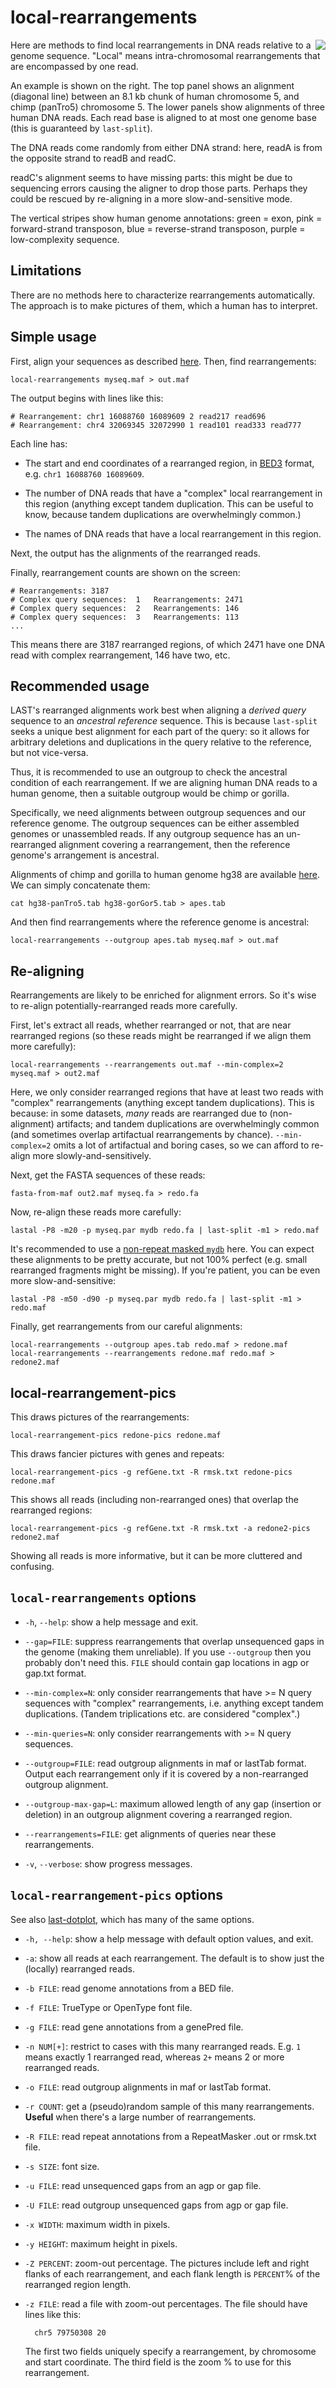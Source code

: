 # local-rearrangements

<img align="right" src="rearrangement.png">

Here are methods to find local rearrangements in DNA reads relative to
a genome sequence.  "Local" means intra-chromosomal rearrangements
that are encompassed by one read.

An example is shown on the right.  The top panel shows an alignment
(diagonal line) between an 8.1 kb chunk of human chromosome 5, and
chimp (panTro5) chromosome 5.  The lower panels show alignments of
three human DNA reads.  Each read base is aligned to at most one
genome base (this is guaranteed by `last-split`).

The DNA reads come randomly from either DNA strand: here, readA is
from the opposite strand to readB and readC.

readC's alignment seems to have missing parts: this might be due to
sequencing errors causing the aligner to drop those parts.  Perhaps
they could be rescued by re-aligning in a more slow-and-sensitive
mode.

The vertical stripes show human genome annotations: green = exon, pink
= forward-strand transposon, blue = reverse-strand transposon, purple
= low-complexity sequence.

## Limitations

There are no methods here to characterize rearrangements
automatically.  The approach is to make pictures of them, which a
human has to interpret.

## Simple usage

First, align your sequences as described
[here](https://github.com/mcfrith/last-rna/blob/master/last-long-reads.md).
Then, find rearrangements:

    local-rearrangements myseq.maf > out.maf

The output begins with lines like this:

    # Rearrangement: chr1 16088760 16089609 2 read217 read696
    # Rearrangement: chr4 32069345 32072990 1 read101 read333 read777

Each line has:

* The start and end coordinates of a rearranged region, in [BED3][]
  format, e.g. `chr1 16088760 16089609`.

* The number of DNA reads that have a "complex" local rearrangement in
  this region (anything except tandem duplication.  This can be useful
  to know, because tandem duplications are overwhelmingly common.)

* The names of DNA reads that have a local rearrangement in this
  region.

[BED3]: https://genome.ucsc.edu/FAQ/FAQformat.html#format1

Next, the output has the alignments of the rearranged reads.

Finally, rearrangement counts are shown on the screen:

    # Rearrangements: 3187
    # Complex query sequences:  1   Rearrangements: 2471
    # Complex query sequences:  2   Rearrangements: 146
    # Complex query sequences:  3   Rearrangements: 113
    ...

This means there are 3187 rearranged regions, of which 2471 have one
DNA read with complex rearrangement, 146 have two, etc.

## Recommended usage

LAST's rearranged alignments work best when aligning a *derived query*
sequence to an *ancestral reference* sequence.  This is because
`last-split` seeks a unique best alignment for each part of the query:
so it allows for arbitrary deletions and duplications in the query
relative to the reference, but not vice-versa.

Thus, it is recommended to use an outgroup to check the ancestral
condition of each rearrangement.  If we are aligning human DNA reads
to a human genome, then a suitable outgroup would be chimp or gorilla.

Specifically, we need alignments between outgroup sequences and our
reference genome.  The outgroup sequences can be either assembled
genomes or unassembled reads.  If any outgroup sequence has an
un-rearranged alignment covering a rearrangement, then the reference
genome's arrangement is ancestral.

Alignments of chimp and gorilla to human genome hg38 are available
[here](https://github.com/mcfrith/last-genome-alignments).  We can
simply concatenate them:

    cat hg38-panTro5.tab hg38-gorGor5.tab > apes.tab

And then find rearrangements where the reference genome is ancestral:

    local-rearrangements --outgroup apes.tab myseq.maf > out.maf

## Re-aligning

Rearrangements are likely to be enriched for alignment errors.  So
it's wise to re-align potentially-rearranged reads more carefully.

First, let's extract all reads, whether rearranged or not, that are
near rearranged regions (so these reads might be rearranged if we
align them more carefully):

    local-rearrangements --rearrangements out.maf --min-complex=2 myseq.maf > out2.maf

Here, we only consider rearranged regions that have at least two reads
with "complex" rearrangements (anything except tandem duplications).
This is because: in some datasets, *many* reads are rearranged due to
(non-alignment) artifacts; and tandem duplications are overwhelmingly
common (and sometimes overlap artifactual rearrangements by chance).
`--min-complex=2` omits a lot of artifactual and boring cases, so we
can afford to re-align more slowly-and-sensitively.

Next, get the FASTA sequences of these reads:

    fasta-from-maf out2.maf myseq.fa > redo.fa

Now, re-align these reads more carefully:

    lastal -P8 -m20 -p myseq.par mydb redo.fa | last-split -m1 > redo.maf

It's recommended to use a [non-repeat masked
`mydb`](https://github.com/mcfrith/last-rna/blob/master/last-long-reads.md)
here.  You can expect these alignments to be pretty accurate, but not
100% perfect (e.g. small rearranged fragments might be missing).  If
you're patient, you can be even more slow-and-sensitive:

    lastal -P8 -m50 -d90 -p myseq.par mydb redo.fa | last-split -m1 > redo.maf

Finally, get rearrangements from our careful alignments:

    local-rearrangements --outgroup apes.tab redo.maf > redone.maf
    local-rearrangements --rearrangements redone.maf redo.maf > redone2.maf

## local-rearrangement-pics

This draws pictures of the rearrangements:

    local-rearrangement-pics redone-pics redone.maf

This draws fancier pictures with genes and repeats:

    local-rearrangement-pics -g refGene.txt -R rmsk.txt redone-pics redone.maf

This shows all reads (including non-rearranged ones) that overlap the
rearranged regions:

    local-rearrangement-pics -g refGene.txt -R rmsk.txt -a redone2-pics redone2.maf

Showing all reads is more informative, but it can be more cluttered
and confusing.

## `local-rearrangements` options

- `-h`, `--help`: show a help message and exit.

- `--gap=FILE`: suppress rearrangements that overlap unsequenced gaps
  in the genome (making them unreliable).  If you use `--outgroup`
  then you probably don't need this.  `FILE` should contain gap
  locations in agp or gap.txt format.

- `--min-complex=N`: only consider rearrangements that have >= N query
  sequences with "complex" rearrangements, i.e. anything except tandem
  duplications.  (Tandem triplications etc. are considered "complex".)

- `--min-queries=N`: only consider rearrangements with >= N query
  sequences.

- `--outgroup=FILE`: read outgroup alignments in maf or lastTab
  format.  Output each rearrangement only if it is covered by a
  non-rearranged outgroup alignment.

- `--outgroup-max-gap=L`: maximum allowed length of any gap (insertion
  or deletion) in an outgroup alignment covering a rearranged region.

- `--rearrangements=FILE`: get alignments of queries near these
  rearrangements.

- `-v`, `--verbose`: show progress messages.

## `local-rearrangement-pics` options

See also [last-dotplot](http://last.cbrc.jp/doc/last-dotplot.html),
which has many of the same options.

- `-h, --help`: show a help message with default option values, and exit.

- `-a`: show all reads at each rearrangement.  The default is to show
  just the (locally) rearranged reads.

- `-b FILE`:    read genome annotations from a BED file.

- `-f FILE`:    TrueType or OpenType font file.

- `-g FILE`:    read gene annotations from a genePred file.

- `-n NUM[+]`: restrict to cases with this many rearranged reads.
  E.g. `1` means exactly 1 rearranged read, whereas `2+` means 2 or
  more rearranged reads.

- `-o FILE`:    read outgroup alignments in maf or lastTab format.

- `-r COUNT`: get a (pseudo)random sample of this many rearrangements.
  **Useful** when there's a large number of rearrangements.

- `-R FILE`: read repeat annotations from a RepeatMasker .out or
  rmsk.txt file.

- `-s SIZE`:    font size.

- `-u FILE`:    read unsequenced gaps from an agp or gap file.

- `-U FILE`:    read outgroup unsequenced gaps from agp or gap file.

- `-x WIDTH`:   maximum width in pixels.

- `-y HEIGHT`:  maximum height in pixels.

- `-Z PERCENT`: zoom-out percentage.  The pictures include left and
  right flanks of each rearrangement, and each flank length is
  `PERCENT`% of the rearranged region length.

- `-z FILE`: read a file with zoom-out percentages.  The file should
  have lines like this:

        chr5 79750308 20

  The first two fields uniquely specify a rearrangement, by chromosome
  and start coordinate.  The third field is the zoom % to use for this
  rearrangement.
